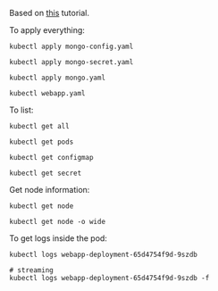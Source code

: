 Based on [this](https://www.youtube.com/watch?v=s_o8dwzRlu4) tutorial.

To apply everything:

```shell
kubectl apply mongo-config.yaml

kubectl apply mongo-secret.yaml

kubectl apply mongo.yaml

kubectl webapp.yaml
```

To list:
```shell
kubectl get all

kubectl get pods

kubectl get configmap

kubectl get secret
```

Get node information:

```shell
kubectl get node

kubectl get node -o wide
```

To get logs inside the pod:

```shell
kubectl logs webapp-deployment-65d4754f9d-9szdb 

# streaming
kubectl logs webapp-deployment-65d4754f9d-9szdb -f     
```
